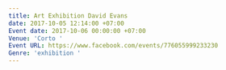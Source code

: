 ```yaml
---
title: Art Exhibition David Evans
date: 2017-10-05 12:14:00 +07:00
Event date: 2017-10-06 00:00:00 +07:00
Venue: 'Corto '
Event URL: https://www.facebook.com/events/776055999233230
Genre: 'exhibition '
---
```


